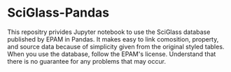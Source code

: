 # SciGlass-Pandas

This repositry privides Jupyter notebook to use the SciGlass database published by EPAM in Pandas. It makes easy to link comosition, property, and source data because of simplicity given from the original styled tables. When you use the database, follow the EPAM's license. Understand that there is no guarantee for any problems that may occur.
